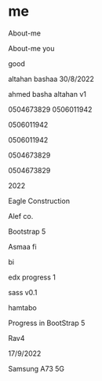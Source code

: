 # me
 About-me
 
  About-me
  you
  
  good

 altahan
 bashaa
 30/8/2022
 
 ahmed basha altahan v1

0504673829
0506011942

0506011942

0506011942

0504673829

0504673829

2022

Eagle Construction

Alef co.

Bootstrap 5


Asmaa fi

bi

edx
progress 1

sass
v0.1

hamtabo

Progress in BootStrap 5

Rav4

17/9/2022

Samsung A73 5G

